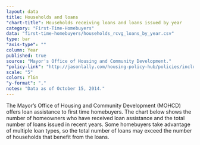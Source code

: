 ```yaml
---
layout: data
title: Households and loans
"chart-title": Households receiving loans and loans issued by year
category: "First-Time-Homebuyers"
data: "first-time-homebuyers/households_rcvg_loans_by_year.csv"
type: bar
"axis-type": ""
column: Year
published: true
source: "Mayor's Office of Housing and Community Development."
"policy-link": "http://jasonlally.com/housing-policy-hub/policies/inclusionary-housing/"
scale: "5"
colors: YlGn
"y-format": ","
notes: "Data as of October 15, 2014."
---
```


The Mayor’s Office of Housing and Community Development (MOHCD) offers loan assistance to first time homebuyers. The chart below shows the number of homeowners who have received loan assistance and the total number of loans issued in recent years. Some homebuyers take advantage of multiple loan types, so the total number of loans may exceed the number of households that benefit from the loans.